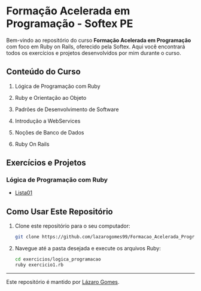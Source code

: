 # Formação Acelerada em Programação - Softex PE

Bem-vindo ao repositório do curso **Formação Acelerada em Programação** com foco em Ruby on Rails, oferecido pela Softex. Aqui você encontrará todos os exercícios e projetos desenvolvidos por mim durante o curso.

## Conteúdo do Curso

1. Lógica de Programação com Ruby

2. Ruby e Orientação ao Objeto

3. Padrões de Desenvolvimento de Software

4. Introdução a WebServices

5. Noções de Banco de Dados

6. Ruby On Rails

## Exercícios e Projetos

### Lógica de Programação com Ruby

- [Lista01](Logica_de_Progamacao/Lista01/)

## Como Usar Este Repositório

1. Clone este repositório para o seu computador:
   ```sh
   git clone https://github.com/lazarogomes99/Formacao_Acelerada_Programacao.git
   ```
2. Navegue até a pasta desejada e execute os arquivos Ruby:
   ```sh
   cd exercicios/logica_programacao
   ruby exercicio1.rb
   ```

---

Este repositório é mantido por [Lázaro Gomes](https://pinkary.com/@lazaro_gomes).
